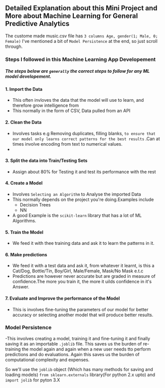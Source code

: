 ## Detailed Explanation about this Mini Project and More about Machine Learning for General Predictive Analytics
The custome made music.csv file has `3 columns Age, gender(1; Male, 0; Female)`
I've mentioned a bit of `Model Persistence` at the end, so just scroll through.

### Steps I followed in this Machine Learning App Developement
##### The steps below are `generally` the correct steps to follow for any ML model developement.
#### 1. Import the Data

- This often invloves the data that the model will use to learn, and therefore grow intelligence from
- This normally in the form of CSV, Data pulled from an API
  
#### 2. Clean the Data
- Involves tasks e.g Removing duplicates, filling blanks, `to ensure that our model only learns correct patterns for the best results` .Can at times involve encoding from text to numerical values.
- 
#### 3. Split the data into Train/Testing Sets
- Assign about 80% for Testing it and test its performance with the rest
  
#### 4. Create a Model
- Involves `Selecting an Algorithm` to Analyse the imported Data
- This normally depends on the project you're doing.Examples include
    - Decision Trees
    - NN <br>
- A good Example is the `scikit-learn` library that has a lot of ML Algorithms.

#### 5. Train the Model

- We feed it with thee training data and ask it to learn the patterns in it.

#### 6. Make predictions
- We feed it with a test data and ask it, from whatever it learnt, is this a Cat/Dog, Bottle/Tin, Boy/Girl, Male/Female, Mask/No Mask e.t.c
- Predictions are however never accurate but are graded in measure of confidence.The more you train it, the more it uilds confidence in it's Answer.

#### 7. Evaluate and Improve the performance of the Model
- This is involves fine-tuning the parameters of our model for better accuracy or selecting another model that will produce better results.

### Model Persistence
-This involves creating a model, training it and fine-tuning it and finally saving it as an importable `.joblib` file.
This saves us the burden of re-training the model again and again when a new user needs tto perform predictions and do evaluations.
Again this saves us the burden of computational complexity and expenses.

So we'll use the `joblib` object (Which has many methods for saving and loading models) `from sklearn.externals` library(For python 2.x upto) and `import jolib` for pyton 3.X
